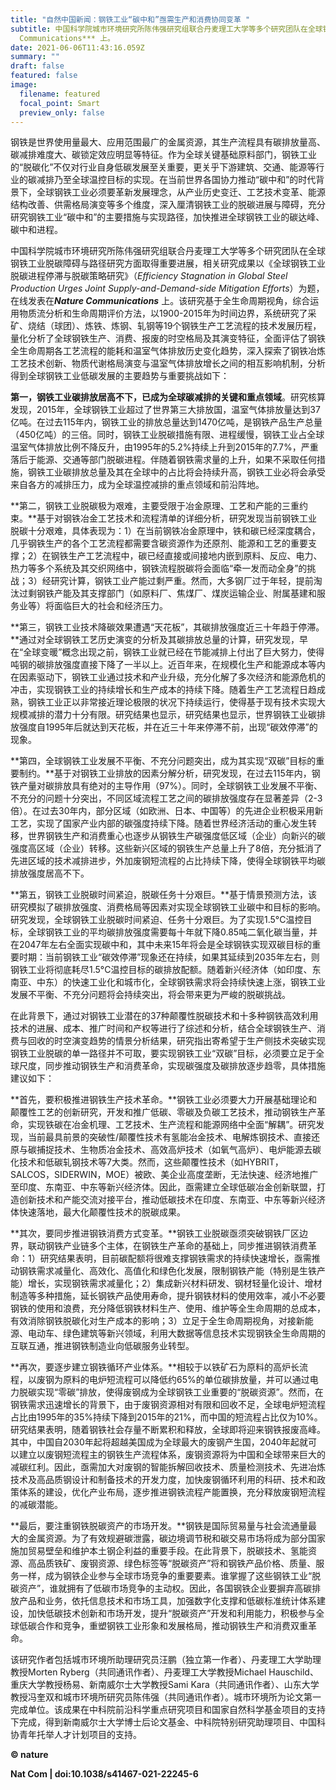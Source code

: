 ```yaml
---
title: "自然中国新闻：钢铁工业“碳中和”亟需生产和消费协同变革 "
subtitle: 中国科学院城市环境研究所陈伟强研究组联合丹麦理工大学等多个研究团队在全球钢铁工业脱碳障碍与路径研究方面取得重要进展，相关研究成果以《全球钢铁工业脱碳进程停滞与脱碳策略研究》为题，在线发表在***Nature
  Communications*** 上。
date: 2021-06-06T11:43:16.059Z
summary: ""
draft: false
featured: false
image:
  filename: featured
  focal_point: Smart
  preview_only: false
---
```

钢铁是世界使用量最大、应用范围最广的金属资源，其生产流程具有碳排放量高、碳减排难度大、碳锁定效应明显等特征。作为全球关键基础原料部门，钢铁工业的“脱碳化”不仅对行业自身低碳发展至关重要，更关乎下游建筑、交通、能源等行业的碳减排乃至全球温控目标的实现。在当前世界各国协力推动“碳中和”的时代背景下，全球钢铁工业必须要革新发展理念，从产业历史变迁、工艺技术变革、能源结构改善、供需格局演变等多个维度，深入厘清钢铁工业的脱碳进展与障碍，充分研究钢铁工业“碳中和”的主要措施与实现路径，加快推进全球钢铁工业的碳达峰、碳中和进程。

中国科学院城市环境研究所陈伟强研究组联合丹麦理工大学等多个研究团队在全球钢铁工业脱碳障碍与路径研究方面取得重要进展，相关研究成果以《全球钢铁工业脱碳进程停滞与脱碳策略研究》（*Efficiency Stagnation in Global Steel Production Urges Joint Supply-and-Demand-side Mitigation Efforts*）为题，在线发表在***Nature Communications*** 上。该研究基于全生命周期视角，综合运用物质流分析和生命周期评价方法，以1900-2015年为时间边界，系统研究了采矿、烧结（球团）、炼铁、炼钢、轧钢等19个钢铁生产工艺流程的技术发展历程，量化分析了全球钢铁生产、消费、报废的时空格局及其演变特征，全面评估了钢铁全生命周期各工艺流程的能耗和温室气体排放历史变化趋势，深入探索了钢铁冶炼工艺技术创新、物质代谢格局演变与温室气体排放增长之间的相互影响机制，分析得到全球钢铁工业低碳发展的主要趋势与重要挑战如下：

**第一，钢铁工业碳排放居高不下，已成为全球碳减排的关键和重点领域**。研究核算发现，2015年，全球钢铁工业超过了世界第三大排放国，温室气体排放量达到37亿吨。在过去115年内，钢铁工业的排放总量达到1470亿吨，是钢铁产品生产总量（450亿吨）的三倍。同时，钢铁工业脱碳措施有限、进程缓慢，钢铁工业占全球温室气体排放比例不降反升，由1995年的5.2%持续上升到2015年的7.7%，严重落后于能源、交通等部门脱碳进程。伴随着钢铁需求量的上升，如果不采取任何措施，钢铁工业碳排放总量及其在全球中的占比将会持续升高，钢铁工业必将会承受来自各方的减排压力，成为全球温控减排的重点领域和前沿阵地。

**第二，钢铁工业脱碳极为艰难，主要受限于冶金原理、工艺和产能的三重约束。**基于对钢铁冶金工艺技术和流程清单的详细分析，研究发现当前钢铁工业脱碳十分艰难，具体表现为：1）在当前钢铁冶金原理中，铁和碳已经深度耦合，几乎钢铁生产的各个工艺流程都需要含碳资源作为还原剂、能源和工艺的重要支撑；2）在钢铁生产工艺流程中，碳已经直接或间接地内嵌到原料、反应、电力、热力等多个系统及其交织网络中，钢铁流程脱碳将会面临“牵一发而动全身”的挑战；3）经研究计算，钢铁工业产能过剩严重。然而，大多钢厂过于年轻，提前淘汰过剩钢铁产能及其支撑部门（如原料厂、焦煤厂、煤炭运输企业、附属基建和服务业等）将面临巨大的社会和经济压力。

**第三，钢铁工业技术降碳效果遭遇“天花板”，其碳排放强度近三十年趋于停滞。**通过对全球钢铁工艺历史演变的分析及其碳排放总量的计算，研究发现，早在“全球变暖”概念出现之前，钢铁工业就已经在节能减排上付出了巨大努力，使得吨钢的碳排放强度直接下降了一半以上。近百年来，在规模化生产和能源成本等内在因素驱动下，钢铁工业通过技术和产业升级，充分化解了多次经济和能源危机的冲击，实现钢铁工业的持续增长和生产成本的持续下降。随着生产工艺流程日趋成熟，钢铁工业正以非常接近理论极限的状况下持续运行，使得基于现有技术实现大规模减排的潜力十分有限。研究结果也显示，研究结果也显示，世界钢铁工业碳排放强度自1995年后就达到天花板，并在近三十年来停滞不前，出现“碳效停滞”的现象。

**第四，全球钢铁工业发展不平衡、不充分问题突出，成为其实现“双碳”目标的重要制约。**基于对钢铁工业排放的因素分解分析，研究发现，在过去115年内，钢铁产量对碳排放具有绝对的主导作用（97%）。同时，全球钢铁工业发展不平衡、不充分的问题十分突出，不同区域流程工艺之间的碳排放强度存在显著差异（2-3倍）。在过去30年内，部分区域（如欧洲、日本、中国等）的先进企业积极采用新工艺，实现了国家产业内部的碳强度持续下降。随着世界经济活动的重心发生转移，世界钢铁生产和消费重心也逐步从钢铁生产碳强度低区域（企业）向新兴的碳强度高区域（企业）转移。这些新兴区域的钢铁生产总量上升了8倍，充分抵消了先进区域的技术减排进步，外加废钢短流程的占比持续下降，使得全球钢铁平均碳排放强度居高不下。

**第五，钢铁工业脱碳时间紧迫，脱碳任务十分艰巨。**基于情景预测方法，该研究模拟了碳排放强度、消费格局等因素对实现全球钢铁工业碳中和目标的影响。研究发现，全球钢铁工业脱碳时间紧迫、任务十分艰巨。为了实现1.5°C温控目标，全球钢铁工业的平均碳排放强度需要每十年就下降0.85吨二氧化碳当量，并在2047年左右全面实现碳中和，其中未来15年将会是全球钢铁实现双碳目标的重要时期：当前钢铁工业“碳效停滞”现象还在持续，如果其延续到2035年左右，则钢铁工业将彻底耗尽1.5°C温控目标的碳排放配额。随着新兴经济体（如印度、东南亚、中东）的快速工业化和城市化，全球钢铁需求将会持续快速上涨，钢铁工业发展不平衡、不充分问题将会持续突出，将会带来更为严峻的脱碳挑战。

在此背景下，通过对钢铁工业潜在的37种颠覆性脱碳技术和十多种钢铁高效利用技术的进展、成本、推广时间和产权等进行了综述和分析，结合全球钢铁生产、消费与回收的时空演变趋势的情景分析结果，研究指出寄希望于生产侧技术突破实现钢铁工业脱碳的单一路径并不可取，要实现钢铁工业“双碳”目标，必须要立足于全球尺度，同步推动钢铁生产和消费革命，实现碳强度及碳排放逐步趋零，具体措施建议如下：

**首先，要积极推进钢铁生产技术革命。**钢铁工业必须要大力开展基础理论和颠覆性工艺的创新研究，开发和推广低碳、零碳及负碳工艺技术，推动钢铁生产革命，实现铁碳在冶金机理、工艺技术、生产流程和能源网络中全面“解耦”。研究发现，当前最具前景的突破性/颠覆性技术有氢能冶金技术、电解炼钢技术、直接还原与碳捕捉技术、生物质冶金技术、高效高炉技术（如氧气高炉）、电炉能源去碳化技术和低碳轧钢技术等7大类。然而，这些颠覆性技术（如HYBRIT，SALCOS，SIDERWIN，MOE）被欧、美企业高度垄断，无法快速、经济地推广至印度、东南亚、中东等新兴经济体。因此，亟需建立全球低碳冶金创新联盟，打造创新技术和产能交流对接平台，推动低碳技术在印度、东南亚、中东等新兴经济体快速落地，最大化颠覆性技术的脱碳成果。

**其次，要同步推进钢铁消费方式变革。**钢铁工业脱碳亟须突破钢铁厂区边界，联动钢铁产业链多个主体，在钢铁生产革命的基础上，同步推进钢铁消费革命：1）研究结果表明，目前碳配额将很难支撑钢铁需求的持续快速增长，亟需推动钢铁需求减量化、高效化、高值化和绿色化发展，限制钢铁产能（特别是生铁产能）增长，实现钢铁需求减量化；2）集成新兴材料研发、钢材轻量化设计、增材制造等多种措施，延长钢铁产品使用寿命，提升钢铁材料的使用效率，减小不必要钢铁的使用和浪费，充分降低钢铁材料生产、使用、维护等全生命周期的总成本，有效消除钢铁脱碳化对生产成本的影响；3）立足于全生命周期视角，对接新能源、电动车、绿色建筑等新兴领域，利用大数据等信息技术实现钢铁全生命周期的互联互通，推进钢铁制造业向低碳服务业转型。

**再次，要逐步建立钢铁循环产业体系。**相较于以铁矿石为原料的高炉长流程，以废钢为原料的电炉短流程可以降低约65%的单位碳排放量，并可以通过电力脱碳实现“零碳”排放，使得废钢成为全球钢铁工业重要的“脱碳资源”。然而，在钢铁需求迅速增长的背景下，由于废钢资源相对有限和回收不足，全球电炉短流程占比由1995年的35%持续下降到2015年的21%，而中国的短流程占比仅为10%。研究结果表明，随着钢铁社会存量不断累积和释放，全球即将迎来钢铁报废高峰。其中，中国自2030年起将超越美国成为全球最大的废钢产生国，2040年起就可以建立以废钢短流程主的钢铁生产流程体系，废钢资源将为中国和全球带来巨大的减碳红利。因此，亟需加大对废钢的智能拆解回收技术、质量检测技术、先进冶炼技术及高品质钢设计和制备技术的开发力度，加快废钢循环利用的科研、技术和政策体系的建设，优化产业布局，逐步推进钢铁流程产能置换，充分释放废钢短流程的减碳潜能。

**最后，要注重钢铁脱碳资产的市场开发。**钢铁是国际贸易量与社会流通量最大的金属资源。为了有效规避碳泄露，碳边境调节税和碳交易市场将成为部分国家施加贸易壁垒和维护本土钢企利益的重要手段。在此背景下，脱碳技术、氢能资源、高品质铁矿、废钢资源、绿色标签等“脱碳资产”将和钢铁产品价格、质量、服务一样，成为钢铁企业参与全球市场竞争的重要要素。谁掌握了这些钢铁工业“脱碳资产”，谁就拥有了低碳市场竞争的主动权。因此，各国钢铁企业要摒弃高碳排放产品和业务，依托信息技术和市场工具，加强数字化支撑和低碳标准统计体系建设，加快低碳技术创新和市场开发，提升“脱碳资产”开发和利用能力，积极参与全球低碳合作和竞争，重塑钢铁工业形象和发展格局，推动钢铁生产和消费双重革命。

该研究作者包括城市环境所助理研究员汪鹏（独立第一作者）、丹麦理工大学助理教授Morten Ryberg（共同通讯作者）、丹麦理工大学教授Michael Hauschild、重庆大学教授杨易、新南威尔士大学教授Sami Kara（共同通讯作者）、山东大学教授冯奎双和城市环境所研究员陈伟强（共同通讯作者）。城市环境所为论文第一完成单位。该成果在中科院前沿科学重点研究项目和国家自然科学基金项目的支持下完成，得到新南威尔士大学博士后论文基金、中科院特别研究助理项目、中国科协青年托举人才计划项目的支持。

**© nature**

**Nat Com | doi:10.1038/s41467-021-22245-6**